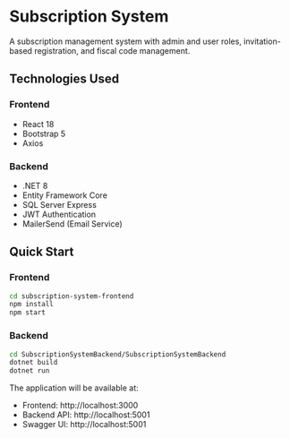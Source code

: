 # Subscription System

A subscription management system with admin and user roles, invitation-based registration, and fiscal code management.

## Technologies Used

### Frontend
- React 18
- Bootstrap 5
- Axios

### Backend
- .NET 8
- Entity Framework Core
- SQL Server Express
- JWT Authentication
- MailerSend (Email Service)

## Quick Start

### Frontend
```bash
cd subscription-system-frontend
npm install
npm start
```

### Backend
```bash
cd SubscriptionSystemBackend/SubscriptionSystemBackend
dotnet build
dotnet run
```

The application will be available at:
- Frontend: http://localhost:3000
- Backend API: http://localhost:5001
- Swagger UI: http://localhost:5001